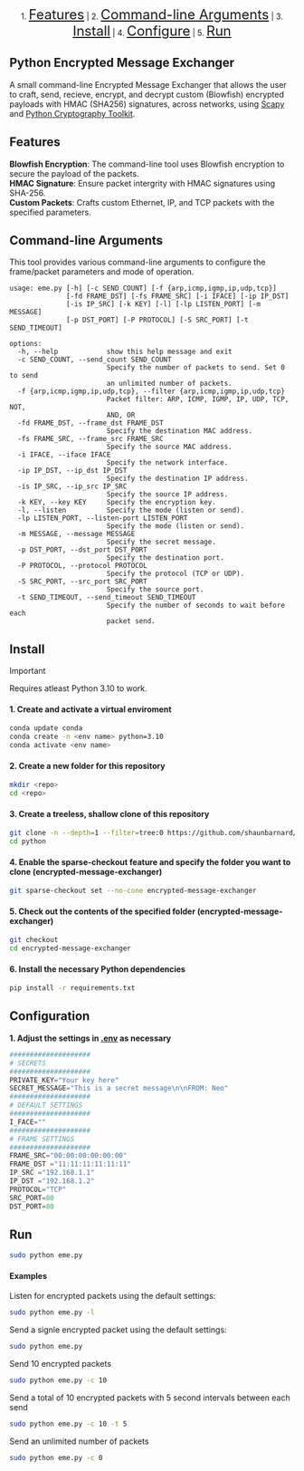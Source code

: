 <p align="center">
    1. <a href="#features" style="font-size: 24px;">Features</a> |
    2. <a href="#command-line-arguments" style="font-size: 24px;">Command-line Arguments</a> |
    3. <a href="#install" style="font-size: 24px;">Install</a> |
    4. <a href="#configuration" style="font-size: 24px;">Configure</a> |
    5. <a href="#run" style="font-size: 24px;">Run</a>
</p>

## Python Encrypted Message Exchanger

A small command-line Encrypted Message Exchanger that allows the user to craft, send, recieve, encrypt, and decrypt custom (Blowfish) encrypted payloads with HMAC (SHA256) signatures, across networks, using [Scapy](https://github.com/secdev/scapy) and [Python Cryptography Toolkit](https://github.com/pycrypto/pycrypto).

## Features

**Blowfish Encryption**: The command-line tool uses Blowfish encryption to secure the payload of the packets.<br>
**HMAC Signature**: Ensure packet intergrity with HMAC signatures using SHA-256.<br>
**Custom Packets**: Crafts custom Ethernet, IP, and TCP packets with the specified parameters.<br>

## Command-line Arguments

This tool provides various command-line arguments to configure the frame/packet parameters and mode of operation.

```text
usage: eme.py [-h] [-c SEND_COUNT] [-f {arp,icmp,igmp,ip,udp,tcp}]
              [-fd FRAME_DST] [-fs FRAME_SRC] [-i IFACE] [-ip IP_DST]
              [-is IP_SRC] [-k KEY] [-l] [-lp LISTEN_PORT] [-m MESSAGE]
              [-p DST_PORT] [-P PROTOCOL] [-S SRC_PORT] [-t SEND_TIMEOUT]

options:
  -h, --help            show this help message and exit
  -c SEND_COUNT, --send_count SEND_COUNT
                        Specify the number of packets to send. Set 0 to send
                        an unlimited number of packets.
  -f {arp,icmp,igmp,ip,udp,tcp}, --filter {arp,icmp,igmp,ip,udp,tcp}
                        Packet filter: ARP, ICMP, IGMP, IP, UDP, TCP, NOT,
                        AND, OR
  -fd FRAME_DST, --frame_dst FRAME_DST
                        Specify the destination MAC address.
  -fs FRAME_SRC, --frame_src FRAME_SRC
                        Specify the source MAC address.
  -i IFACE, --iface IFACE
                        Specify the network interface.
  -ip IP_DST, --ip_dst IP_DST
                        Specify the destination IP address.
  -is IP_SRC, --ip_src IP_SRC
                        Specify the source IP address.
  -k KEY, --key KEY     Specify the encryption key.
  -l, --listen          Specify the mode (listen or send).
  -lp LISTEN_PORT, --listen-port LISTEN_PORT
                        Specify the mode (listen or send).
  -m MESSAGE, --message MESSAGE
                        Specify the secret message.
  -p DST_PORT, --dst_port DST_PORT
                        Specify the destination port.
  -P PROTOCOL, --protocol PROTOCOL
                        Specify the protocol (TCP or UDP).
  -S SRC_PORT, --src_port SRC_PORT
                        Specify the source port.
  -t SEND_TIMEOUT, --send_timeout SEND_TIMEOUT
                        Specify the number of seconds to wait before each
                        packet send.
```

## Install

> [!IMPORTANT]
> Requires atleast Python 3.10 to work.

#### 1. Create and activate a virtual enviroment
```bash
conda update conda
conda create -n <env name> python=3.10
conda activate <env name>
```

#### 2. Create a new folder for this repository
```bash
mkdir <repo>
cd <repo>
```

#### 3. Create a treeless, shallow clone of this repository
```bash
git clone -n --depth=1 --filter=tree:0 https://github.com/shaunbarnard/python.git
cd python
```

#### 4. Enable the sparse-checkout feature and specify the folder you want to clone (encrypted-message-exchanger)
```bash
git sparse-checkout set --no-cone encrypted-message-exchanger
```

#### 5. Check out the contents of the specified folder (encrypted-message-exchanger)
```bash
git checkout
cd encrypted-message-exchanger
```

#### 6. Install the necessary Python dependencies
```bash
pip install -r requirements.txt
``` 

## Configuration

**1. Adjust the settings in [.env](https://github.com/shaunbarnard/python/blob/main/encrypted-message-exchanger/.env?plain=#L1-L19) as necessary**

```py
####################
# SECRETS
####################
PRIVATE_KEY="Your key here"
SECRET_MESSAGE="This is a secret message\n\nFROM: Neo"
####################
# DEFAULT SETTINGS
####################
I_FACE=""
####################
# FRAME SETTINGS
####################
FRAME_SRC="00:00:00:00:00:00"
FRAME_DST ="11:11:11:11:11:11"
IP_SRC ="192.168.1.1"
IP_DST ="192.168.1.2"
PROTOCOL="TCP"
SRC_PORT=80
DST_PORT=80
```

## Run

```bash
sudo python eme.py
```

#### Examples

Listen for encrypted packets using the default settings:

```bash
sudo python eme.py -l
```

Send a signle encrypted packet using the default settings:

```bash
sudo python eme.py
```

Send 10 encrypted packets

```bash
sudo python eme.py -c 10
```

Send a total of 10 encrypted packets with 5 second intervals between each send

```bash
sudo python eme.py -c 10 -t 5
```

Send an unlimited number of packets

```bash
sudo python eme.py -c 0
```